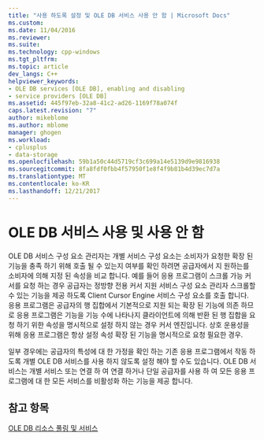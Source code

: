 ```yaml
---
title: "사용 하도록 설정 및 OLE DB 서비스 사용 안 함 | Microsoft Docs"
ms.custom: 
ms.date: 11/04/2016
ms.reviewer: 
ms.suite: 
ms.technology: cpp-windows
ms.tgt_pltfrm: 
ms.topic: article
dev_langs: C++
helpviewer_keywords:
- OLE DB services [OLE DB], enabling and disabling
- service providers [OLE DB]
ms.assetid: 445f97eb-32a8-41c2-ad26-1169f78a074f
caps.latest.revision: "7"
author: mikeblome
ms.author: mblome
manager: ghogen
ms.workload:
- cplusplus
- data-storage
ms.openlocfilehash: 59b1a50c44d5719cf3c699a14e5139d9e9816938
ms.sourcegitcommit: 8fa8fdf0fbb4f57950f1e8f4f9b81b4d39ec7d7a
ms.translationtype: MT
ms.contentlocale: ko-KR
ms.lasthandoff: 12/21/2017
---
```

# <a name="enabling-and-disabling-ole-db-services"></a>OLE DB 서비스 사용 및 사용 안 함
OLE DB 서비스 구성 요소 관리자는 개별 서비스 구성 요소는 소비자가 요청한 확장 된 기능을 충족 하기 위해 호출 될 수 있는지 여부를 확인 하려면 공급자에서 지 원하는를 소비자에 의해 지정 된 속성을 비교 합니다. 예를 들어 응용 프로그램이 스크롤 가능 커서를 요청 하는 경우 공급자는 정방향 전용 커서 지원 서비스 구성 요소 관리자 스크롤할 수 있는 기능을 제공 하도록 Client Cursor Engine 서비스 구성 요소를 호출 합니다. 응용 프로그램은 공급자의 행 집합에서 기본적으로 지원 되는 확장 된 기능에 의존 하므로 응용 프로그램은 기능을 기능 수에 나타나지 클라이언트에 의해 반환 된 행 집합을 요청 하기 위한 속성을 명시적으로 설정 하지 않는 경우 커서 엔진입니다. 상호 운용성을 위해 응용 프로그램은 항상 설정 속성 확장 된 기능을 명시적으로 요청 필요한 경우.  
  
 일부 경우에는 공급자의 특성에 대 한 가정을 확인 하는 기존 응용 프로그램에서 작동 하도록 개별 OLE DB 서비스를 사용 하지 않도록 설정 해야 할 수도 있습니다. OLE DB 서비스는 개별 서비스 또는 연결 하 여 연결 하거나 단일 공급자를 사용 하 여 모든 응용 프로그램에 대 한 모든 서비스를 비활성화 하는 기능을 제공 합니다.  
  
## <a name="see-also"></a>참고 항목  
 [OLE DB 리소스 풀링 및 서비스](../../data/oledb/ole-db-resource-pooling-and-services.md)